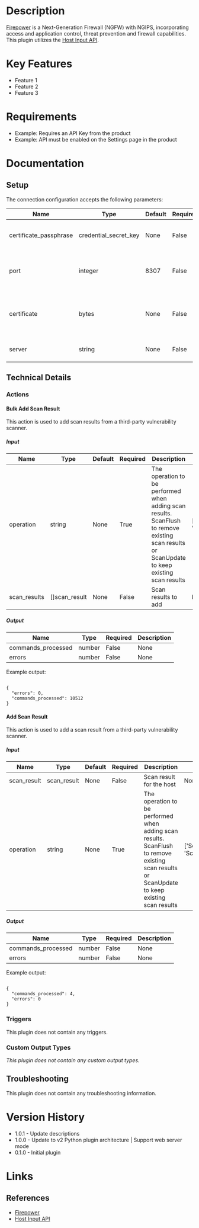 # Description

[Firepower](https://www.cisco.com/c/en_uk/products/security/firewalls/index.html) is a Next-Generation Firewall (NGFW) with NGIPS, incorporating access and application control, threat prevention and firewall capabilities.
This plugin utilizes the [Host Input API](https://www.cisco.com/c/en/us/td/docs/security/firepower/60/api/host-input/HostInputAPIGuide.html).

# Key Features

* Feature 1
* Feature 2
* Feature 3

# Requirements

* Example: Requires an API Key from the product
* Example: API must be enabled on the Settings page in the product

# Documentation

## Setup

The connection configuration accepts the following parameters:

|Name|Type|Default|Required|Description|Enum|
|----|----|-------|--------|-----------|----|
|certificate_passphrase|credential_secret_key|None|False|The passphrase to access the certificate|None|
|port|integer|8307|False|Enter the port to connect to the Host Input API (Default\:8307)|None|
|certificate|bytes|None|False|Base64 encoded certificate to authenticate with the host input API|None|
|server|string|None|False|Enter the address for the server|None|

## Technical Details

### Actions

#### Bulk Add Scan Result

This action is used to add scan results from a third-party vulnerability scanner.

##### Input

|Name|Type|Default|Required|Description|Enum|
|----|----|-------|--------|-----------|----|
|operation|string|None|True|The operation to be performed when adding scan results. ScanFlush to remove existing scan results or ScanUpdate to keep existing scan results|['ScanUpdate', 'ScanFlush']|
|scan_results|[]scan_result|None|False|Scan results to add|None|

##### Output

|Name|Type|Required|Description|
|----|----|--------|-----------|
|commands_processed|number|False|None|
|errors|number|False|None|

Example output:

```

{
  "errors": 0,
  "commands_processed": 10512
}

```

#### Add Scan Result

This action is used to add a scan result from a third-party vulnerability scanner.

##### Input

|Name|Type|Default|Required|Description|Enum|
|----|----|-------|--------|-----------|----|
|scan_result|scan_result|None|False|Scan result for the host|None|
|operation|string|None|True|The operation to be performed when adding scan results. ScanFlush to remove existing scan results or ScanUpdate to keep existing scan results|['ScanUpdate', 'ScanFlush']|

##### Output

|Name|Type|Required|Description|
|----|----|--------|-----------|
|commands_processed|number|False|None|
|errors|number|False|None|

Example output:

```

{
  "commands_processed": 4,
  "errors": 0
}

```

### Triggers

This plugin does not contain any triggers.

### Custom Output Types

_This plugin does not contain any custom output types._

## Troubleshooting

This plugin does not contain any troubleshooting information.

# Version History

* 1.0.1 - Update descriptions
* 1.0.0 - Update to v2 Python plugin architecture | Support web server mode
* 0.1.0 - Initial plugin

# Links

## References

* [Firepower](https://www.cisco.com/c/en_uk/products/security/firewalls/index.html)
* [Host Input API](https://www.cisco.com/c/en/us/td/docs/security/firepower/60/api/host-input/HostInputAPIGuide.html)

